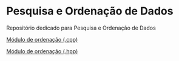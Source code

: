 # Pesquisa e Ordenação de Dados
Repositório dedicado para Pesquisa e Ordenação de Dados

[Módulo de ordenação (.cpp)](PoD/t1/ordenacao.cpp)

[Módulo de ordenação (.hpp)](PoD/t1/ordenacao.hpp) 
